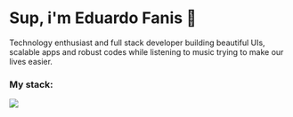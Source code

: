 # Sup, i'm Eduardo Fanis 👋
<p>
    Technology enthusiast and full stack developer building beautiful UIs, scalable apps and robust codes while listening to music trying to make our lives easier.
</p>

### My stack:
<a href="#">
    <img src="https://skillicons.dev/icons?i=go,dart,flutter,docker,neovim,git,figma&theme=dark" />
  </a>


